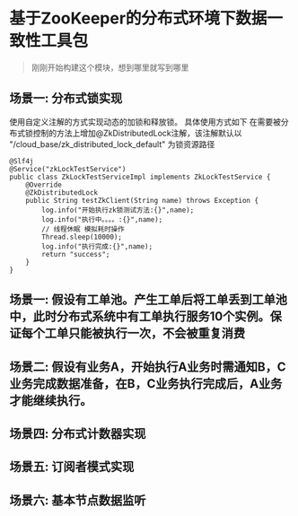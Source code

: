 # 基于ZooKeeper的分布式环境下数据一致性工具包

> 刚刚开始构建这个模块，想到哪里就写到哪里

## 场景一: 分布式锁实现
使用自定义注解的方式实现动态的加锁和释放锁。
具体使用方式如下
在需要被分布式锁控制的方法上增加@ZkDistributedLock注解，该注解默认以 "/cloud_base/zk_distributed_lock_default" 为锁资源路径
```
@Slf4j
@Service("zkLockTestService")
public class ZkLockTestServiceImpl implements ZkLockTestService {
    @Override
    @ZkDistributedLock
    public String testZkClient(String name) throws Exception {
        log.info("开始执行zk锁测试方法:{}",name);
        log.info("执行中。。。。:{}",name);
        // 线程休眠 模拟耗时操作
        Thread.sleep(10000);
        log.info("执行完成:{}",name);
        return "success";
    }
}
```


## 场景一: 假设有工单池。产生工单后将工单丢到工单池中，此时分布式系统中有工单执行服务10个实例。保证每个工单只能被执行一次，不会被重复消费

## 场景二: 假设有业务A，开始执行A业务时需通知B，C业务完成数据准备，在B，C业务执行完成后，A业务才能继续执行。



## 场景四: 分布式计数器实现

## 场景五: 订阅者模式实现

## 场景六: 基本节点数据监听


